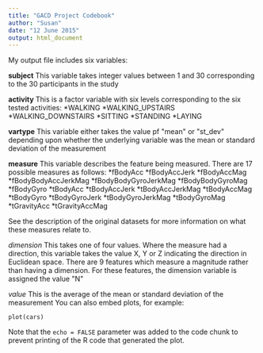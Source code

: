 ```yaml
---
title: "GACD Project Codebook"
author: "Susan"
date: "12 June 2015"
output: html_document
---
```


My output file includes six variables:

**subject**
This variable takes integer values between 1 and 30 corresponding to the 30 participants in the study

**activity**
This is a factor variable with six levels corresponding to the six tested activities:
*WALKING
*WALKING_UPSTAIRS
*WALKING_DOWNSTAIRS
*SITTING
*STANDING
*LAYING

**vartype**
This variable either takes the value pf "mean" or "st_dev" depending upon whether the underlying variable was the mean or standard deviation of the measurement

**measure**
This variable describes the feature being measured.  There are 17 possible measures as follows:
*fBodyAcc
*fBodyAccJerk
*fBodyAccMag
*fBodyBodyAccJerkMag
*fBodyBodyGyroJerkMag
*fBodyBodyGyroMag
*fBodyGyro
*tBodyAcc
*tBodyAccJerk
*tBodyAccJerkMag
*tBodyAccMag
*tBodyGyro 
*tBodyGyroJerk
*tBodyGyroJerkMag
*tBodyGyroMag
*tGravityAcc 
*tGravityAccMag 

See the description of the original datasets for more information on what these measures relate to.

*dimension*
This takes one of four values.  Where the measure had a direction, this variable takes the value X, Y or Z indicating the direction in Euclidean space.  There are 9 features which measure a magnitude rather than having a dimension.  For these features, the dimension variable is assigned the value "N"

*value*
This is the average of the mean or standard deviation of the measurement
You can also embed plots, for example:

```{r, echo=FALSE}
plot(cars)
```

Note that the `echo = FALSE` parameter was added to the code chunk to prevent printing of the R code that generated the plot.
